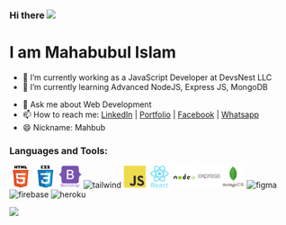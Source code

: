 ### Hi there  <img src="https://raw.githubusercontent.com/MartinHeinz/MartinHeinz/master/wave.gif" width="30px"/>
# I am Mahabubul Islam
<!-- looking for an oppurtinity as Frontend Developer | React Developer | Web Developer | MERN Developer -->

- 🔭 I’m currently working as a JavaScript Developer at DevsNest LLC
- 🌱 I’m currently learning Advanced NodeJS, Express JS, MongoDB 
<!-- - 👯 I’m currently open for work. -->
<!-- - 🤔 I’m looking for help with IT Recruiter -->
- 💬 Ask me about Web Development
- 📫 How to reach me: <a href="https://www.linkedin.com/in/mahabubulislam/">LinkedIn<a/> | <a href="https://mahabubul-islam.netlify.app/">Portfolio<a/> | <a href="https://facebook.com/mahabubulislam22">Facebook<a/> | <a href="https://wa.me/+8801612737388">Whatsapp</a> 
- 😄 Nickname: Mahbub

<h3 align="left">Languages and Tools:</h3>
<p align="left">
<img src="https://raw.githubusercontent.com/devicons/devicon/master/icons/html5/html5-original-wordmark.svg" alt="html5" width="40" height="40"/>
<img src="https://raw.githubusercontent.com/devicons/devicon/master/icons/css3/css3-original-wordmark.svg" alt="css3" width="40" height="40"/>
<img src="https://raw.githubusercontent.com/devicons/devicon/master/icons/bootstrap/bootstrap-plain-wordmark.svg" alt="bootstrap" width="40" height="40"/> 
<img src="https://www.vectorlogo.zone/logos/tailwindcss/tailwindcss-icon.svg" alt="tailwind" width="40" height="40"/>
<img src="https://raw.githubusercontent.com/devicons/devicon/master/icons/javascript/javascript-original.svg" alt="javascript" width="40" height="40"/>
<img src="https://raw.githubusercontent.com/devicons/devicon/master/icons/react/react-original-wordmark.svg" alt="react" width="40" height="40"/>
<img src="https://raw.githubusercontent.com/devicons/devicon/master/icons/nodejs/nodejs-original-wordmark.svg" alt="nodejs" width="40" height="40"/> 
<img src="https://raw.githubusercontent.com/devicons/devicon/master/icons/express/express-original-wordmark.svg" alt="express" width="40" height="40"/>
<img src="https://raw.githubusercontent.com/devicons/devicon/master/icons/mongodb/mongodb-original-wordmark.svg" alt="mongodb" width="40" height="40"/>
<img src="https://www.vectorlogo.zone/logos/figma/figma-icon.svg" alt="figma" width="40" height="40"/>
<img src="https://www.vectorlogo.zone/logos/firebase/firebase-icon.svg" alt="firebase" width="40" height="40"/> 
<img src="https://www.vectorlogo.zone/logos/heroku/heroku-icon.svg" alt="heroku" width="40" height="40"/>
</p>
<img src="https://i.ibb.co/zHk6WcM/screencapture-profile-summary-for-github-user-mahabubulislam-2022-08-28-17-33-03.png"/>
